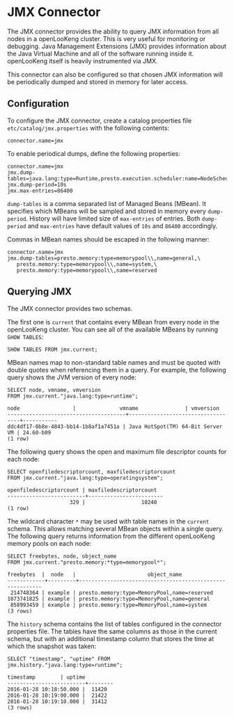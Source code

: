 JMX Connector
=============

The JMX connector provides the ability to query JMX information from all nodes in a openLooKeng cluster. This is very useful for monitoring or debugging. Java Management Extensions (JMX) provides information about the Java Virtual Machine and all of the software running inside it. openLooKeng itself is heavily instrumented via JMX.

 

This connector can also be configured so that chosen JMX information will be periodically dumped and stored in memory for later access.

Configuration
-------------

To configure the JMX connector, create a catalog properties file `etc/catalog/jmx.properties` with the following contents:

``` properties
connector.name=jmx
```

To enable periodical dumps, define the following properties:

``` properties
connector.name=jmx
jmx.dump-tables=java.lang:type=Runtime,presto.execution.scheduler:name=NodeScheduler
jmx.dump-period=10s
jmx.max-entries=86400
```

`dump-tables` is a comma separated list of Managed Beans (MBean). It specifies which MBeans will be sampled and stored in memory every `dump-period`. History will have limited size of `max-entries` of entries. Both `dump-period` and `max-entries` have default values of `10s` and `86400` accordingly.

 

Commas in MBean names should be escaped in the following manner:

``` properties
connector.name=jmx
jmx.dump-tables=presto.memory:type=memorypool\\,name=general,\
   presto.memory:type=memorypool\\,name=system,\
   presto.memory:type=memorypool\\,name=reserved
```

Querying JMX
------------

The JMX connector provides two schemas.

 

The first one is `current` that contains every MBean from every node in the openLooKeng cluster. You can see all of the available MBeans by running `SHOW TABLES`:

    SHOW TABLES FROM jmx.current;

MBean names map to non-standard table names and must be quoted with
double quotes when referencing them in a query. For example, the
following query shows the JVM version of every node:

    SELECT node, vmname, vmversion
    FROM jmx.current."java.lang:type=runtime";

``` 
node                 |              vmname               | vmversion
--------------------------------------+-----------------------------------+-----------
ddc4df17-0b8e-4843-bb14-1b8af1a7451a | Java HotSpot(TM) 64-Bit Server VM | 24.60-b09
(1 row)
```

The following query shows the open and maximum file descriptor counts for each node:

    SELECT openfiledescriptorcount, maxfiledescriptorcount
    FROM jmx.current."java.lang:type=operatingsystem";

``` 
openfiledescriptorcount | maxfiledescriptorcount
-------------------------+------------------------
                    329 |                  10240
(1 row)
```

The wildcard character `*` may be used with table names in the `current` schema. This allows matching several MBean objects within a single query. The following query returns information from the different openLooKeng memory pools on each node:

    SELECT freebytes, node, object_name
    FROM jmx.current."presto.memory:*type=memorypool*";

``` 
freebytes  |  node   |                       object_name
------------+---------+----------------------------------------------------------
 214748364 | example | presto.memory:type=MemoryPool,name=reserved
1073741825 | example | presto.memory:type=MemoryPool,name=general
 858993459 | example | presto.memory:type=MemoryPool,name=system
(3 rows)
```

The `history` schema contains the list of tables configured in the connector properties file. The tables have the same columns as those in the current schema, but with an additional timestamp column that stores
the time at which the snapshot was taken:

    SELECT "timestamp", "uptime" FROM jmx.history."java.lang:type=runtime";

``` 
timestamp        | uptime
-------------------------+--------
2016-01-28 10:18:50.000 |  11420
2016-01-28 10:19:00.000 |  21422
2016-01-28 10:19:10.000 |  31412
(3 rows)
```
